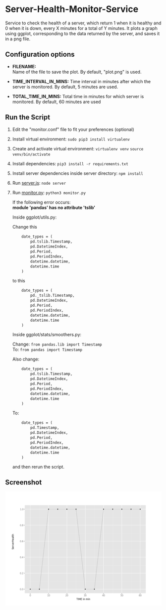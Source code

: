 # Server-Health-Monitor-Service

Service to check the health of a server, which return 1 when it is healthy and 0 when it is down, every X minutes for a total of Y minutes. It plots a graph using ggplot, corresponding to the data returned by the server, and saves it in a png file.

## Configuration options

- **FILENAME:**  
Name of the file to save the plot. By default, "plot.png" is used.

- **TIME_INTERVAL_IN_MINS:** 
Time interval in minutes after which the server is monitored. By default, 5 minutes are used.

- **TOTAL_TIME_IN_MINS:** 
Total time in minutes for which server is monitored. By default, 60 minutes are used

## Run the Script

1. Edit the "monitor.conf" file to fit your preferences (optional)
2. Install virtual environment: ```sudo pip3 install virtualenv```
3. Create and activate virtual environment:
    ```virtualenv venv```
    ```source venv/bin/activate```
4. Install dependencies:   ```pip3 install -r requirements.txt``` 
5. Install server dependencies inside server directory:    ```npm install```
6. Run [server.js](./server/server.js): `node server`
7. Run [monitor.py](monitor.py):  `python3 monitor.py`

    If the following error occurs:  
    **module 'pandas' has no attribute 'tslib'**  
    
    Inside ggplot/utils.py:  
    
    Change this 
    ```    
        date_types = (
            pd.tslib.Timestamp,
            pd.DatetimeIndex,
            pd.Period,
            pd.PeriodIndex,
            datetime.datetime,
            datetime.time
        )
    ```
    to this 
    ```
        date_types = (
            pd._tslib.Timestamp,
            pd.DatetimeIndex,
            pd.Period,
            pd.PeriodIndex,
            datetime.datetime,
            datetime.time
        )
    ```

    Inside ggplot/stats/smoothers.py:  
    
    Change: ```from pandas.lib import Timestamp```  
    To: ```from pandas import Timestamp``` 

    Also change:
    ```    
        date_types = (
            pd.tslib.Timestamp,
            pd.DatetimeIndex,
            pd.Period,
            pd.PeriodIndex,
            datetime.datetime,
            datetime.time
        )
    ```
    To:  
    ```
        date_types = (
            pd.Timestamp,
            pd.DatetimeIndex,
            pd.Period,
            pd.PeriodIndex,
            datetime.datetime,
            datetime.time
        )
    ```
    and then rerun the script.


## Screenshot

![](/screenshot.png)